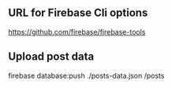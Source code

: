 ## URL for Firebase Cli options
https://github.com/firebase/firebase-tools

## Upload post data
firebase database:push ./posts-data.json /posts